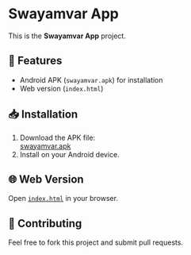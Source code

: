 # Swayamvar App

This is the **Swayamvar App** project.

## 🚀 Features
- Android APK (`swayamvar.apk`) for installation
- Web version (`index.html`)

## 📥 Installation
1. Download the APK file:  
   [swayamvar.apk](./swayamvar.apk)
2. Install on your Android device.

## 🌐 Web Version
Open [`index.html`](./index.html) in your browser.

## 🤝 Contributing
Feel free to fork this project and submit pull requests.
